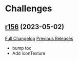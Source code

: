 # <DBM> Challenges

## [r156](https://github.com/DeadlyBossMods/DBM-Challenges/tree/r156) (2023-05-02)
[Full Changelog](https://github.com/DeadlyBossMods/DBM-Challenges/compare/r155...r156) [Previous Releases](https://github.com/DeadlyBossMods/DBM-Challenges/releases)

- bump toc  
- Add IconTexture  
